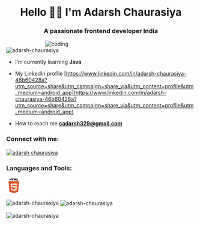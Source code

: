 <h1 align="center">Hello 👋🏻 I'm Adarsh Chaurasiya</h1>
<h3 align="center">A passionate frontend developer India</h3>

<img align="right" alt="coding" width="400" src="https://images.app.goo.gl/XpHB6JbzpV1VEw8e8">

<p align="left"> <img src="https://komarev.com/ghpvc/?username=adarsh-chaurasiya&label=Profile%20views&color=0e75b6&style=flat" alt="adarsh-chaurasiya" /> </p>

- I’m currently learning **Java**

- My LinkedIn profile [https://www.linkedin.com/in/adarsh-chaurasiya-46b60428a?utm_source=share&utm_campaign=share_via&utm_content=profile&utm_medium=android_app](https://www.linkedin.com/in/adarsh-chaurasiya-46b60428a?utm_source=share&utm_campaign=share_via&utm_content=profile&utm_medium=android_app)

- How to reach me **cadarsh329@gmail.com**

<h3 align="left">Connect with me:</h3>
<p align="left">
<a href="https://linkedin.com/in/adarsh chaurasiya" target="blank"><img align="center" src="https://raw.githubusercontent.com/rahuldkjain/github-profile-readme-generator/master/src/images/icons/Social/linked-in-alt.svg" alt="adarsh chaurasiya" height="30" width="40" /></a>
</p>

<h3 align="left">Languages and Tools:</h3>
<p align="left"> <a href="https://www.w3.org/html/" target="_blank" rel="noreferrer"> <img src="https://raw.githubusercontent.com/devicons/devicon/master/icons/html5/html5-original-wordmark.svg" alt="html5" width="40" height="40"/> </a> </p>

<p><img align="left" src="https://github-readme-stats.vercel.app/api/top-langs?username=adarsh-chaurasiya&show_icons=true&locale=en&layout=compact" alt="adarsh-chaurasiya" /></p>

<p>&nbsp;<img align="center" src="https://github-readme-stats.vercel.app/api?username=adarsh-chaurasiya&show_icons=true&locale=en" alt="adarsh-chaurasiya" /></p>

<p><img align="center" src="https://github-readme-streak-stats.herokuapp.com/?user=adarsh-chaurasiya&" alt="adarsh-chaurasiya" /></p>



<!--
**Adarsh-Chaurasiya/Adarsh-Chaurasiya** is a ✨ _special_ ✨ repository because its `README.md` (this file) appears on your GitHub profile.

Here are some ideas to get you started:

- 🔭 I’m currently working on ...
- 🌱 I’m currently learning ...
- 👯 I’m looking to collaborate on ...
- 🤔 I’m looking for help with ...
- 💬 Ask me about ...
- 📫 How to reach me: ...
- 😄 Pronouns: ...
- ⚡ Fun fact: ...
-->
